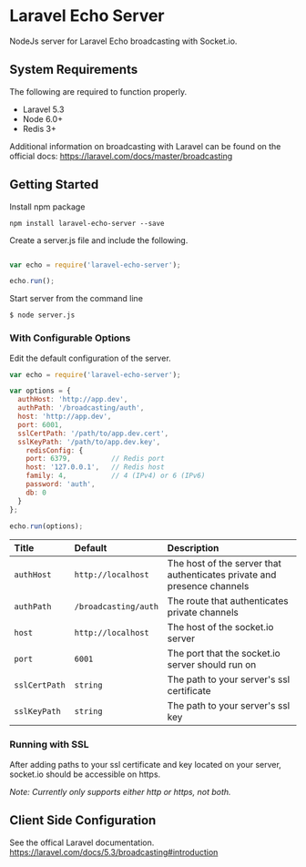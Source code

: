 # Laravel Echo Server

NodeJs server for Laravel Echo broadcasting with Socket.io.

## System Requirements

The following are required to function properly.

* Laravel 5.3
* Node 6.0+
* Redis 3+

Additional information on broadcasting with Laravel can be found on the official docs:
https://laravel.com/docs/master/broadcasting

## Getting Started

Install npm package

```
npm install laravel-echo-server --save
```

Create a server.js file and include the following.

```js

var echo = require('laravel-echo-server');

echo.run();

```

Start server from the command line

```
$ node server.js
```


### With Configurable Options

Edit the default configuration of the server.

```js
var echo = require('laravel-echo-server');

var options = {
  authHost: 'http://app.dev',
  authPath: '/broadcasting/auth',
  host: 'http://app.dev',
  port: 6001,
  sslCertPath: '/path/to/app.dev.cert',
  sslKeyPath: '/path/to/app.dev.key',
    redisConfig: {
    port: 6379,          // Redis port
    host: '127.0.0.1',   // Redis host
    family: 4,           // 4 (IPv4) or 6 (IPv6)
    password: 'auth',
    db: 0
  }
};

echo.run(options);
```

| Title | Default | Description |
| :------------- | :------------- | :------------- |
| `authHost` | `http://localhost` | The host of the server that authenticates private and presence channels  |
| `authPath` | `/broadcasting/auth` | The route that authenticates private channels  |
| `host` | `http://localhost` | The host of the socket.io server |
| `port` | `6001` | The port that the socket.io server should run on |
| `sslCertPath` | `string` | The path to your server's ssl certificate |
| `sslKeyPath` | `string` | The path to your server's ssl key |

### Running with SSL

After adding paths to your ssl certificate and key located on your server, socket.io should be accessible on https.

*Note: Currently only supports either http or https, not both.*

## Client Side Configuration

See the offical Laravel documentation. https://laravel.com/docs/5.3/broadcasting#introduction

